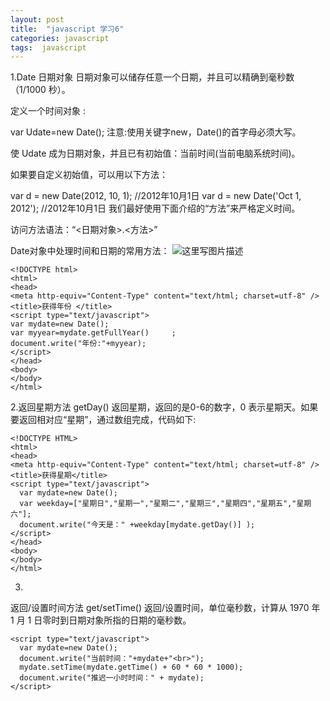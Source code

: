 ```yaml
---
layout: post
title:  "javascript 学习6"
categories: javascript
tags:  javascript
---
```




1.Date 日期对象
日期对象可以储存任意一个日期，并且可以精确到毫秒数（1/1000 秒）。

定义一个时间对象 :

var Udate=new Date(); 
注意:使用关键字new，Date()的首字母必须大写。 

<!--more-->

使 Udate 成为日期对象，并且已有初始值：当前时间(当前电脑系统时间)。

如果要自定义初始值，可以用以下方法：

var d = new Date(2012, 10, 1);  //2012年10月1日
var d = new Date('Oct 1, 2012'); //2012年10月1日
我们最好使用下面介绍的“方法”来严格定义时间。

访问方法语法：“<日期对象>.<方法>”

Date对象中处理时间和日期的常用方法：
![这里写图片描述](http://img.blog.csdn.net/20161013221247570)

```
<!DOCTYPE html>
<html>
<head>
<meta http-equiv="Content-Type" content="text/html; charset=utf-8" />
<title>获得年份 </title>
<script type="text/javascript">
var mydate=new Date(); 
var myyear=mydate.getFullYear()     ;
document.write("年份:"+myyear);
</script>
</head>
<body>
</body>
</html>
```

2.返回星期方法
getDay() 返回星期，返回的是0-6的数字，0 表示星期天。如果要返回相对应“星期”，通过数组完成，代码如下:

```
<!DOCTYPE HTML>
<html>
<head>
<meta http-equiv="Content-Type" content="text/html; charset=utf-8" />
<title>获得星期</title>
<script type="text/javascript">
  var mydate=new Date();
  var weekday=["星期日","星期一","星期二","星期三","星期四","星期五","星期六"];
  document.write("今天是：" +weekday[mydate.getDay()] );
</script>
</head>
<body>
</body>
</html>
```

3.
返回/设置时间方法
get/setTime() 返回/设置时间，单位毫秒数，计算从 1970 年 1 月 1 日零时到日期对象所指的日期的毫秒数。

```
<script type="text/javascript">
  var mydate=new Date();
  document.write("当前时间："+mydate+"<br>");
  mydate.setTime(mydate.getTime() + 60 * 60 * 1000);
  document.write("推迟一小时时间：" + mydate);
</script>
```
